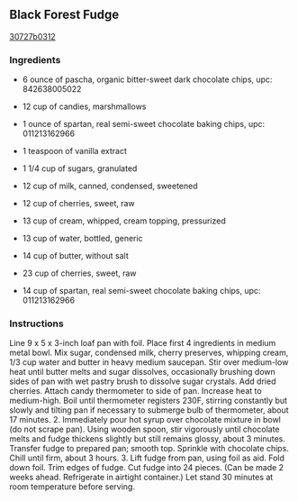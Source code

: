 ## Black Forest Fudge

[30727b0312](http://www.food.com/recipe/black-forest-fudge-490987)

### Ingredients

 - 6 ounce of pascha, organic bitter-sweet dark chocolate chips, upc: 842638005022

 - 12 cup of candies, marshmallows

 - 1 ounce of spartan, real semi-sweet chocolate baking chips, upc: 011213162966

 - 1 teaspoon of vanilla extract

 - 1 1/4 cup of sugars, granulated

 - 12 cup of milk, canned, condensed, sweetened

 - 12 cup of cherries, sweet, raw

 - 13 cup of cream, whipped, cream topping, pressurized

 - 13 cup of water, bottled, generic

 - 14 cup of butter, without salt

 - 23 cup of cherries, sweet, raw

 - 14 cup of spartan, real semi-sweet chocolate baking chips, upc: 011213162966

### Instructions

Line 9 x 5 x 3-inch loaf pan with foil. Place first 4 ingredients in medium metal bowl. Mix sugar, condensed milk, cherry preserves, whipping cream, 1/3 cup water and butter in heavy medium saucepan. Stir over medium-low heat until butter melts and sugar dissolves, occasionally brushing down sides of pan with wet pastry brush to dissolve sugar crystals. Add dried cherries. Attach candy thermometer to side of pan. Increase heat to medium-high. Boil until thermometer registers 230F, stirring constantly but slowly and tilting pan if necessary to submerge bulb of thermometer, about 17 minutes. 2. Immediately pour hot syrup over chocolate mixture in bowl (do not scrape pan). Using wooden spoon, stir vigorously until chocolate melts and fudge thickens slightly but still remains glossy, about 3 minutes. Transfer fudge to prepared pan; smooth top. Sprinkle with chocolate chips. Chill until firm, about 3 hours. 3. Lift fudge from pan, using foil as aid. Fold down foil. Trim edges of fudge. Cut fudge into 24 pieces. (Can be made 2 weeks ahead. Refrigerate in airtight container.) Let stand 30 minutes at room temperature before serving.